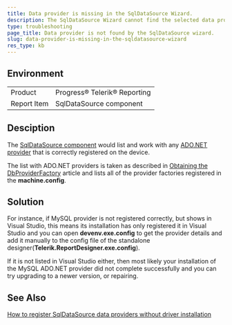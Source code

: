 ```yaml
---
title: Data provider is missing in the SqlDataSource Wizard.
description: The SqlDataSource Wizard cannot find the selected data provider.
type: troubleshooting
page_title: Data provider is not found by the SqlDataSource wizard.
slug: data-provider-is-missing-in-the-sqldatasource-wizard
res_type: kb
---
```


## Environment

<table>
	<tr>
		<td>Product</td>
		<td>Progress® Telerik® Reporting</td>
	</tr>
  	<tr>
		<td>Report Item</td>
		<td>SqlDataSource component</td>
	</tr>
</table>

## Desciption

The [SqlDataSource component](../sqldatasource) would list and work with any [ADO.NET provider](http://msdn.microsoft.com/en-us/library/h43ks021.aspx) that is correctly
registered on the device. 

The list with ADO.NET providers is taken as described in [Obtaining the DbProviderFactory](https://docs.microsoft.com/en-us/dotnet/framework/data/adonet/obtaining-a-dbproviderfactory) article and lists all of the provider factories registered in the **machine.config**.
  
## Solution

For instance, if MySQL provider is not registered correctly, but shows in Visual Studio, this means its installation has only registered it in Visual Studio and you can open
**devenv.exe.config** to get the provider details and add it manually to the config file of the standalone designer(**Telerik.ReportDesigner.exe.config**). 

If it is not listed in Visual Studio either, then most likely your installation of the MySQL ADO<span>.</span>NET provider did not
complete successfully and you can try upgrading to a newer version, or repairing.

## See Also

[How to register SqlDataSource data providers without driver installation](./how-to-register-sqldatasource-data-providers-without-driver-installation)
